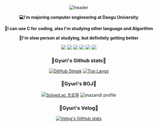 <div align="center">
  
![header](https://capsule-render.vercel.app/api?type=waving&color=ead1dc&height=150&section=header&text=GyuriKim's%20Github&fontColor=ffffff&fontSize=50&animation=twinkling&fontAlignY=55)

</div>
<div align = "center">

**💻I'm majoring computer engineering at Daegu University**
   
**🍒I can use C for coding, also I'm studying other language and Algorithm**
   
**🌻I'm slow person at studying, but definitely getting better**
</div>
<div align = "center">
  
<img src="https://img.shields.io/badge/c-A8B9CC?style=for-the-badge&logo=C&logoColor=white">
<img src="https://img.shields.io/badge/visualstudio-5C2D91?style=for-the-badge&logo=visualstudio&logoColor=white">
<img src="https://img.shields.io/badge/oracle-F80000?style=for-the-badge&logo=oralce&logoColor=white">
<img src="https://img.shields.io/badge/Git-F05032?style=for-the-badge&logo=Git&logoColor=white">
<img src="https://img.shields.io/badge/Github-181717?style=for-the-badge&logo=Github&logoColor=white">
<img src="https://img.shields.io/badge/adobephotoshop-31A8FF?style=for-the-badge&logo=adobephotoshop&logoColor=white">
</div>
<h3 align = "center">🌟Gyuri's Github stats🌟</h3>
<div align = "center">

[![GitHub Streak](https://streak-stats.demolab.com?user=GyuriKimgr&theme=rose&hide_border=true)](https://git.io/streak-stats)
[![Top Langs](https://github-readme-stats.vercel.app/api/top-langs/?username=GyuriKimgr&layout=donut)](https://github.com/anuraghazra/github-readme-stats)

</div>

<h3 align = "center">💫Gyuri's BOJ💫</h3>
<div align = "center">
  
[![Solved.ac
프로필](http://mazassumnida.wtf/api/v2/generate_badge?boj=kls1211)](https://solved.ac/{kls1211})
![mazandi profile](http://mazandi.herokuapp.com/api?handle=kls1211&theme=warm)
</div>

<h3 align = "center">🎀Gyuri's Velog🎀</h3>
<div align = "center">
  
[![Velog's GitHub stats](https://velog-readme-stats.vercel.app/api?name=darin)](https://velog.io/@darin)
</div>


